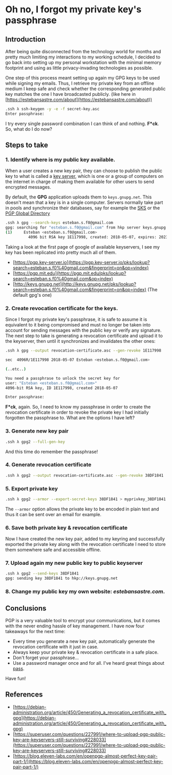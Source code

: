 # Oh no, I forgot my private key's passphrase

## Introduction

After being quite disconnected from the technology world for months and pretty much limiting my interactions to my working schedule, I decided to go back into setting up my personal workstation with the minimal memory footprint and using as little privacy-invading technologies as possible. 

One step of this process meant setting up again my GPG keys to be used while signing my emails. Thus, I retrieve my private key from an offline medium I keep safe and check whether the corresponding generated public key matches the one I have broadcasted publicly. (like here in [https://estebansastre.com/about](https://estebansastre.com/about))


```sh
.ssh λ ssh-keygen -y -e -f secret-key.asc
Enter passphrase:
```

I try every single password combination I can think of and nothing. **F*ck**. So, what do I do now?


## Steps to take

### 1. Identify where is my public key available.

When a user creates a new key pair, they can choose to publish the public key to what is called a [key server](https://en.wikipedia.org/wiki/Key_server_%28cryptographic%29), which is one or a group of computers on the  internet in charge of making them available for other users to send encrypted messages. 

By default, the **GPG** application uploads them to `keys.gnupg.net`. This doesn't mean that a key is in a single computer. Servers normally take part in pools and synchronize their databases, say for example the [SKS](https://sks-keyservers.net/) or the [PGP Global Directory](https://keyserver.pgp.com/vkd/GetWelcomeScreen.event)


```sh
.ssh λ gpg --search-keys esteban.s.f0@gmail.com
gpg: searching for "esteban.s.f0@gmail.com" from hkp server keys.gnupg.net
(1)     Esteban <esteban.s.f0@gmail.com>
          4096 bit RSA key 1E117998, created: 2018-05-07, expires: 2023-05-06
```

Taking a look at the first page of google of available keyservers, I see my key has been replicated into pretty much all of them.

* [https://pgp.key-server.io](https://pgp.key-server.io/pks/lookup?search=esteban.s.f0%40gmail.com&fingerprint=on&op=vindex)
* [https://pgp.mit.edu](https://pgp.mit.edu/pks/lookup?search=esteban.s.f0%40gmail.com&op=index)
* [http://keys.gnupg.net](http://keys.gnupg.net/pks/lookup?search=esteban.s.f0%40gmail.com&fingerprint=on&op=index) (The default gpg's one)

### 2. Create revocation certificate for the keys.

Since I forgot my private key's passphrase, it is safe to assume it is equivalent to it being compromised and must no longer be taken into account for sending messages with the public key or verify any signature. The next step to take is generating a revocation certificate and upload it to the keyserver, then until it synchronizes and invalidates the other ones:

```sh
.ssh λ gpg --output revocation-certificate.asc --gen-revoke 1E117998

sec  4096R/1E117998 2018-05-07 Esteban <esteban.s.f0@gmail.com>

(..etc..)

You need a passphrase to unlock the secret key for
user: "Esteban <esteban.s.f0@gmail.com>"
4096-bit RSA key, ID 1E117998, created 2018-05-07

Enter passphrase: 

```

**F*ck**, again. So, I need to know my passphrase in order to create the revocation certificate in order to revoke the private key I had initially forgotten the passphrase to. What are the options I have left?

### 3. Generate new key pair

```sh
.ssh λ gpg2 --full-gen-key
```

And this time do remember the passphrase!

### 4. Generate revocation certificate

```sh
.ssh λ gpg2 --output revocation-certificate.asc --gen-revoke 38DF1841                                 │
```

### 5. Export private key

```sh
.ssh λ gpg2 --armor --export-secret-keys 38DF1841 > myprivkey_38DF1841.priv
```

The `--armor` option allows the private key to be encoded in plain text and thus it can be sent over an email for example.


### 6. Save both private key & revocation certificate

Now I have created the new key pair, added to my keyring and successfully exported the private key along with the revocation certificate I need to store them somewhere safe and accessible offline.


### 7. Upload again my new public key to public keyserver

```sh
.ssh λ gpg2 --send-keys 38DF1841
gpg: sending key 38DF1841 to hkp://keys.gnupg.net
```


### 8. Change my public key my own website: *estebansastre.com*.


## Conclusions

PGP is a very valuable tool to encrypt your communications, but it comes with the never ending hassle of key management. I have now four takeaways for the next time:

* Every time you generate a new key pair, automatically generate the revocation certificate with it just in case.
* Always keep your private key & revocation certificate in a safe place.
* Don't forget your passphrase...
* Use a password manager once and for all. I've heard great things about [pass](https://www.passwordstore.org/).



Have fun!


## References

* [https://debian-administration.org/article/450/Generating_a_revocation_certificate_with_gpg](https://debian-administration.org/article/450/Generating_a_revocation_certificate_with_gpg)
* [https://superuser.com/questions/227991/where-to-upload-pgp-public-key-are-keyservers-still-surviving#228033](https://superuser.com/questions/227991/where-to-upload-pgp-public-key-are-keyservers-still-surviving#228033)
* [https://blog.eleven-labs.com/en/openpgp-almost-perfect-key-pair-part-1/](https://blog.eleven-labs.com/en/openpgp-almost-perfect-key-pair-part-1/)
